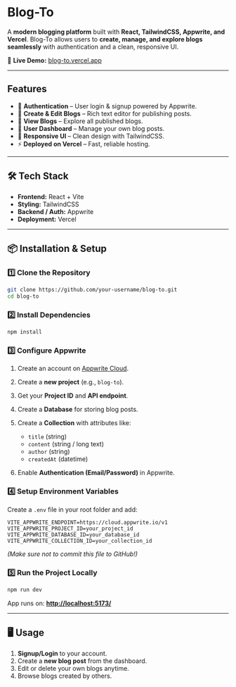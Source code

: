 
#  Blog-To

A **modern blogging platform** built with **React, TailwindCSS, Appwrite, and Vercel**.
Blog-To allows users to **create, manage, and explore blogs seamlessly** with authentication and a clean, responsive UI.

🔗 **Live Demo:** [blog-to.vercel.app](https://blog-to.vercel.app/)

---

##  Features

* 🔐 **Authentication** – User login & signup powered by Appwrite.
* 📝 **Create & Edit Blogs** – Rich text editor for publishing posts.
* 📖 **View Blogs** – Explore all published blogs.
* 👤 **User Dashboard** – Manage your own blog posts.
* 🎨 **Responsive UI** – Clean design with TailwindCSS.
* ⚡ **Deployed on Vercel** – Fast, reliable hosting.

---

## 🛠️ Tech Stack

* **Frontend:** React + Vite
* **Styling:** TailwindCSS
* **Backend / Auth:** Appwrite
* **Deployment:** Vercel

---

## 📦 Installation & Setup

### 1️⃣ Clone the Repository

```bash
git clone https://github.com/your-username/blog-to.git
cd blog-to
```

### 2️⃣ Install Dependencies

```bash
npm install
```

### 3️⃣ Configure Appwrite

1. Create an account on [Appwrite Cloud](https://appwrite.io/cloud).
2. Create a **new project** (e.g., `blog-to`).
3. Get your **Project ID** and **API endpoint**.
4. Create a **Database** for storing blog posts.
5. Create a **Collection** with attributes like:

   * `title` (string)
   * `content` (string / long text)
   * `author` (string)
   * `createdAt` (datetime)
6. Enable **Authentication (Email/Password)** in Appwrite.

### 4️⃣ Setup Environment Variables

Create a `.env` file in your root folder and add:

```env
VITE_APPWRITE_ENDPOINT=https://cloud.appwrite.io/v1
VITE_APPWRITE_PROJECT_ID=your_project_id
VITE_APPWRITE_DATABASE_ID=your_database_id
VITE_APPWRITE_COLLECTION_ID=your_collection_id
```

*(Make sure not to commit this file to GitHub!)*

### 5️⃣ Run the Project Locally

```bash
npm run dev
```

App runs on: **[http://localhost:5173/](http://localhost:5173/)**

---


## 🖥️ Usage

1. **Signup/Login** to your account.
2. Create a **new blog post** from the dashboard.
3. Edit or delete your own blogs anytime.
4. Browse blogs created by others.


